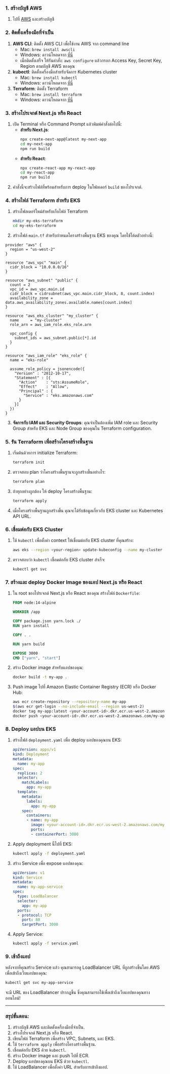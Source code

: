 ### 1. **สร้างบัญชี AWS**
1. ไปที่ [AWS](https://aws.amazon.com) และสร้างบัญชี

### 2. **ติดตั้งเครื่องมือที่จำเป็น**
1. **AWS CLI**: ติดตั้ง AWS CLI เพื่อใช้งาน AWS จาก command line
   - Mac: `brew install awscli`
   - Windows: ดาวน์โหลดจาก [ที่นี่](https://aws.amazon.com/cli/)
   - เมื่อติดตั้งเสร็จ ให้รันคำสั่ง: `aws configure` แล้วกรอก Access Key, Secret Key, Region ตามบัญชี AWS ของคุณ
2. **kubectl**: ติดตั้งเครื่องมือสำหรับจัดการ Kubernetes cluster
   - Mac: `brew install kubectl`
   - Windows: ดาวน์โหลดจาก [ที่นี่](https://kubernetes.io/docs/tasks/tools/install-kubectl/)
3. **Terraform**: ติดตั้ง Terraform
   - Mac: `brew install terraform`
   - Windows: ดาวน์โหลดจาก [ที่นี่](https://www.terraform.io/downloads)

### 3. **สร้างโปรเจกต์ Next.js หรือ React**
1. เปิด Terminal หรือ Command Prompt แล้วพิมพ์คำสั่งต่อไปนี้:
   - **สำหรับ Next.js**: 
     ```bash
     npx create-next-app@latest my-next-app
     cd my-next-app
     npm run build
     ```
   - **สำหรับ React**:
     ```bash
     npx create-react-app my-react-app
     cd my-react-app
     npm run build
     ```
2. คำสั่งนี้จะสร้างไฟล์ที่พร้อมสำหรับการ deploy ในโฟลเดอร์ `build` ของโปรเจกต์.

### 4. **สร้างไฟล์ Terraform สำหรับ EKS**

1. สร้างโฟลเดอร์ใหม่สำหรับเก็บไฟล์ Terraform
   ```bash
   mkdir my-eks-terraform
   cd my-eks-terraform
   ```

2. สร้างไฟล์ `main.tf` สำหรับกำหนดโครงสร้างพื้นฐาน EKS ของคุณ โดยใช้โค้ดตัวอย่างนี้:

```hcl
provider "aws" {
  region = "us-west-2"
}

resource "aws_vpc" "main" {
  cidr_block = "10.0.0.0/16"
}

resource "aws_subnet" "public" {
  count = 2
  vpc_id = aws_vpc.main.id
  cidr_block = cidrsubnet(aws_vpc.main.cidr_block, 8, count.index)
  availability_zone = data.aws_availability_zones.available.names[count.index]
}

resource "aws_eks_cluster" "my_cluster" {
  name     = "my-cluster"
  role_arn = aws_iam_role.eks_role.arn

  vpc_config {
    subnet_ids = aws_subnet.public[*].id
  }
}

resource "aws_iam_role" "eks_role" {
  name = "eks-role"

  assume_role_policy = jsonencode({
    "Version" : "2012-10-17",
    "Statement" : [{
      "Action"    : "sts:AssumeRole",
      "Effect"    : "Allow",
      "Principal" : {
        "Service" : "eks.amazonaws.com"
      }
    }]
  })
}
```

3. **จัดการกับ IAM และ Security Groups**: คุณจำเป็นต้องเพิ่ม IAM role และ Security Group สำหรับ EKS และ Node Group ของคุณใน Terraform configuration.

### 5. **รัน Terraform เพื่อสร้างโครงสร้างพื้นฐาน**

1. เริ่มต้นด้วยการ initialize Terraform:
   ```bash
   terraform init
   ```

2. ตรวจสอบ plan ว่าโครงสร้างพื้นฐานจะถูกสร้างขึ้นอย่างไร:
   ```bash
   terraform plan
   ```

3. ถ้าทุกอย่างถูกต้อง ให้ deploy โครงสร้างพื้นฐาน:
   ```bash
   terraform apply
   ```
4. เมื่อโครงสร้างพื้นฐานถูกสร้างขึ้น คุณจะได้รับข้อมูลเกี่ยวกับ EKS cluster และ Kubernetes API URL.

### 6. **เชื่อมต่อกับ EKS Cluster**

1. ใช้ `kubectl` เพื่อตั้งค่า context ให้เชื่อมต่อกับ EKS cluster ที่คุณสร้าง:
   ```bash
   aws eks --region <your-region> update-kubeconfig --name my-cluster
   ```

2. ตรวจสอบว่า `kubectl` เชื่อมต่อกับ EKS cluster สำเร็จ:
   ```bash
   kubectl get svc
   ```

### 7. **สร้างและ deploy Docker Image ของแอป Next.js หรือ React**

1. ใน root ของโปรเจกต์ Next.js หรือ React ของคุณ สร้างไฟล์ `Dockerfile`:
   ```Dockerfile
   FROM node:14-alpine

   WORKDIR /app

   COPY package.json yarn.lock ./
   RUN yarn install

   COPY . .

   RUN yarn build

   EXPOSE 3000
   CMD ["yarn", "start"]
   ```

2. สร้าง Docker image สำหรับแอปของคุณ:
   ```bash
   docker build -t my-app .
   ```

3. Push image ไปที่ Amazon Elastic Container Registry (ECR) หรือ Docker Hub:
   ```bash
   aws ecr create-repository --repository-name my-app
   $(aws ecr get-login --no-include-email --region us-west-2)
   docker tag my-app:latest <your-account-id>.dkr.ecr.us-west-2.amazonaws.com/my-app:latest
   docker push <your-account-id>.dkr.ecr.us-west-2.amazonaws.com/my-app:latest
   ```

### 8. **Deploy แอปบน EKS**

1. สร้างไฟล์ `deployment.yaml` เพื่อ deploy แอปของคุณบน EKS:
   ```yaml
   apiVersion: apps/v1
   kind: Deployment
   metadata:
     name: my-app
   spec:
     replicas: 2
     selector:
       matchLabels:
         app: my-app
     template:
       metadata:
         labels:
           app: my-app
       spec:
         containers:
         - name: my-app
           image: <your-account-id>.dkr.ecr.us-west-2.amazonaws.com/my-app:latest
           ports:
           - containerPort: 3000
   ```

2. Apply deployment นี้ไปที่ EKS:
   ```bash
   kubectl apply -f deployment.yaml
   ```

3. สร้าง Service เพื่อ expose แอปของคุณ:
   ```yaml
   apiVersion: v1
   kind: Service
   metadata:
     name: my-app-service
   spec:
     type: LoadBalancer
     selector:
       app: my-app
     ports:
     - protocol: TCP
       port: 80
       targetPort: 3000
   ```

4. Apply Service:
   ```bash
   kubectl apply -f service.yaml
   ```

### 9. **เข้าถึงแอป**
หลังจากที่คุณสร้าง Service แล้ว คุณสามารถดู LoadBalancer URL ที่ถูกสร้างขึ้นโดย AWS เพื่อเข้าถึงเว็บแอปของคุณ:
```bash
kubectl get svc my-app-service
```

จะมี URL ของ LoadBalancer ปรากฏขึ้น ซึ่งคุณสามารถใช้เพื่อเข้าถึงเว็บแอปของคุณทางออนไลน์!

---

### สรุปขั้นตอน:
1. สร้างบัญชี AWS และติดตั้งเครื่องมือที่จำเป็น.
2. สร้างโปรเจกต์ Next.js หรือ React.
3. เขียนไฟล์ Terraform เพื่อสร้าง VPC, Subnets, และ EKS.
4. ใช้ `terraform apply` เพื่อสร้างโครงสร้างพื้นฐาน.
5. เชื่อมต่อกับ EKS ด้วย `kubectl`.
6. สร้าง Docker image และ push ไปที่ ECR.
7. Deploy แอปของคุณบน EKS ด้วย `kubectl`.
8. ใช้ LoadBalancer เพื่อตั้งค่า URL สำหรับการเข้าถึงแอป.

